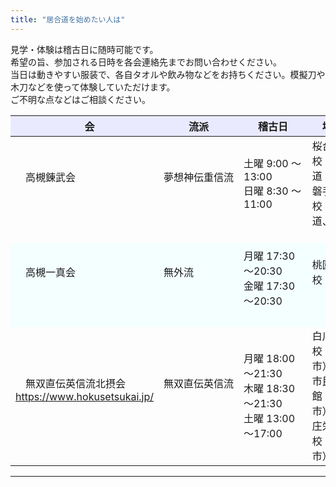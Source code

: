 ```yaml
---
title: "居合道を始めたい人は"
---
```


<div class="container-fluid">
    <div class="justify-content-center row">
        <div class="col col-auto col-lg-7 px-0">
            <p class="lead text-center">
            見学・体験は稽古日に随時可能です。<br>
            希望の旨、参加される日時を各会連絡先までお問い合わせください。<br>
            当日は動きやすい服装で、各自タオルや飲み物などをお持ちください。模擬刀や木刀などを使って体験していただけます。<br>
            ご不明な点などはご相談ください。
            </p>
        </div>
    </div>
</div>

<center>
<table>
  <thead>
    <tr bgcolor ='#eaeaff'>
      <th>　会</th> 
      <th>流派</th> 
      <th>稽古日</th> 
      <th>場所</th> 
      <th>連絡先</th>
    </tr>
  </thead>
  <tr>
    <td> 　高槻錬武会　　　<br><br><br> </td> 
    <td> 夢想神伝重信流　　<br><br><br> </td> 
    <td> 土曜 9:00 ～ 13:00　　　 <br> 日曜 8:30 ～ 11:00<br><br>  </td> 
    <td> 桜台小学校：居合道<br> 磐手小学校：居合道、剣道　　　<br><br> </td> 
    <td> 090-6672-6443　<br>（ヒラノ）<br><br> </td>
  </tr>
  <tr bgcolor ='#f4ffff'>
    <td> 　高槻一真会　　　　<br><br><br> </td> 
    <td> 無外流　　　　　　<br><br><br> </td> 
    <td> 月曜 17:30～20:30 <br> 金曜 17:30～20:30 <br><br> </td> 
    <td> 桃園小学校<br><br><br> </td> 
    <td> 090-7347-8147<br>（キタダ）<br><br> </td>
  </tr>
  <tr>
    <td> 　無双直伝英信流北摂会<br><a href="https://www.hokusetsukai.jp/">https://www.hokusetsukai.jp/</a><br><br> </td> 
    <td> 無双直伝英信流　　<br><br><br> </td> 
    <td> 月曜 18:00～21:30 <br> 木曜 18:30～21:30 <br> 土曜 13:00～17:00 <br> </td> 
    <td> 白川小学校（茨木市）<br> 市民体育館（茨木市）<br> 庄栄小学校（茨木市） <br> </td> 
    <td> 090-8163-8451<br>（コバヤシ）<br><br> </td>
  </tr>
</table>

---

<br>

